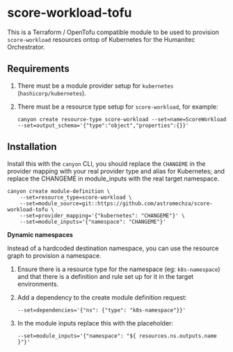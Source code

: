 # score-workload-tofu

This is a Terraform / OpenTofu compatible module to be used to provision `score-workload` resources ontop of Kubernetes for the Humanitec Orchestrator.

## Requirements

1. There must be a module provider setup for `kubernetes` (`hashicorp/kubernetes`).
2. There must be a resource type setup for `score-workload`, for example:

    ```
    canyon create resource-type score-workload --set=name=ScoreWorkload --set=output_schema='{"type":"object","properties":{}}'
    ```

## Installation

Install this with the `canyon` CLI, you should replace the `CHANGEME` in the provider mapping with your real provider type and alias for Kubernetes; and replace the CHANGEME in module_inputs with the real target namespace.

```shell
canyon create module-definition \
    --set=resource_type=score-workload \
    --set=module_source=git::https://github.com/astromechza/score-workload-tofu \
    --set=provider_mapping='{"kubernetes": "CHANGEME"}' \
    --set=module_inputs='{"namespace": "CHANGEME"}'
```

**Dynamic namespaces**

Instead of a hardcoded destination namespace, you can use the resource graph to provision a namespace.

1. Ensure there is a resource type for the namespace (eg: `k8s-namespace`) and that there is a definition and rule set up for it in the target environments.
2. Add a dependency to the create module definition request:

    ```
    --set=dependencies='{"ns": {"type": "k8s-namespace"}}'
    ```

3. In the module inputs replace this with the placeholder:

    ```
    --set=module_inputs='{"namespace": "${ resources.ns.outputs.name }"}'
    ```
